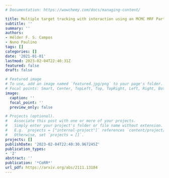 ```yaml
---
# Documentation: https://wowchemy.com/docs/managing-content/

title: Multiple target tracking with interaction using an MCMC MRF Particle Filter
subtitle: ''
summary: ''
authors:
- Hélder F. S. Campos
- Nuno Paulino
tags: []
categories: []
date: '2021-01-01'
lastmod: 2023-02-04T22:40:31Z
featured: false
draft: false

# Featured image
# To use, add an image named `featured.jpg/png` to your page's folder.
# Focal points: Smart, Center, TopLeft, Top, TopRight, Left, Right, BottomLeft, Bottom, BottomRight.
image:
  caption: ''
  focal_point: ''
  preview_only: false

# Projects (optional).
#   Associate this post with one or more of your projects.
#   Simply enter your project's folder or file name without extension.
#   E.g. `projects = ["internal-project"]` references `content/project/deep-learning/index.md`.
#   Otherwise, set `projects = []`.
projects: []
publishDate: '2023-02-04T22:40:30.967245Z'
publication_types:
- '2'
abstract: ''
publication: '*CoRR*'
url_pdf: https://arxiv.org/abs/2111.13184
---
```

